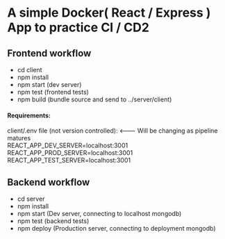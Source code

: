 # A simple Docker( React / Express ) App to practice CI / CD2

## Frontend workflow
- cd client
- npm install
- npm start   (dev server)
- npm test    (frontend tests)
- npm build   (bundle source and send to ../server/client)

#### Requirements:
client/.env file (not version controlled): <--- Will be changing as pipeline matures<br>
REACT_APP_DEV_SERVER=localhost:3001 <br>
REACT_APP_PROD_SERVER=localhost:3001 <br>
REACT_APP_TEST_SERVER=localhost:3001

## Backend workflow
- cd server
- npm install
- npm start   (Dev server, connecting to localhost mongodb)
- npm test    (backend tests)
- npm deploy  (Production server, connecting to deployment mongodb)
